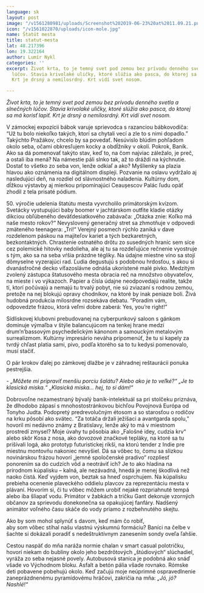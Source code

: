 ```yaml
---
language: sk
layout: post
image: "/v1561280981/uploads/Screenshot%202019-06-23%20at%2011.09.21.png"
icon: "/v1561022870/uploads/icon-mole.jpg"
name: Štatút mesta
title: statut-mesta
lat: 48.217396
lon: 19.322164
author: Lumír Nykl
categories: ''
excerpt: Život krta, to je temný svet pod zemou bez prívodu denného svetla a slnečných
  lúčov. Stavia krivolaké uličky, ktoré slúžia ako pasca, do ktorej sa má korisť lapiť.
  Krt je drsný a nemilosrdný. Krt vidí svet nosom.

---
```

_Život krta, to je temný svet pod zemou bez prívodu denného svetla a slnečných lúčov. Stavia krivolaké uličky, ktoré slúžia ako pasca, do ktorej sa má korisť lapiť. Krt je drsný a nemilosrdný. Krt vidí svet nosom._

V zámockej expozícii bábok varuje sprievodca s razanciou bábkovodiča: “Už tu bolo niekoľko takých, ktorí sa chytali vecí a zle to s nimi dopadlo.” Takýchto Pražákov, chcelo by sa povedať. Nesúvislo blúdim pohľadom okolo seba, očami obkresľujem kocky a obdĺžniky v okolí. Pokrok, Baník. Ako sa dá pomenovať takýto stav, keď to, na čom najviac záležalo, je preč, a ostali iba mená? Na námestie páli slnko tak, až to dráždi na kýchnutie. Dostať to všetko zo seba von, lenže odkiaľ a ako? Myšlienky sa plazia hlavou ako oznámenia na digitálnom displeji. Pozvanie na oslavu vydržalo aj nasledujúci deň, na rozdiel od slávnostného naladenia. Kultúrny dom, dĺžkou výstavby aj mierkou pripomínajúci Ceaușescov Palác ľudu opäť zhodil z tela prisaté pódium.

50\. výročie udelenia štatútu mesta vyvrcholilo primátorským kvízom. Svetácky vystupujúci baby boomer v jachtárskom outfite kladie otázky dikciou obľúbeného deväťdesiatkového zabávača: „Otázka znie: Koľko má naše mesto rokov?“ Nevyslovený generačný stret sa zhmotňuje v odpovedi zmäteného teenagera: „Tri!“ Verejný posmech rýchlo zaniká v dave rozdelenom páskou na majiteľov kariet a tých bezkaretných, bezkontaktných. Chrastenie ostnatého drôtu zo susedných hraníc sem síce cez polemické hitovky nedolieha, ale aj tu sa rozdeľujúce rečnenie vyostruje s tým, ako sa na seba vŕšia prázdne tégliky. Na údajne miestne víno sa stojí dômyselne vyzerajúci rad. Ľudia degustujú s podobnou hrdosťou, s akou si dvanásťročné decko víťazoslávne odnáša ukoristené malé pivko. Medzitým zvolený zástupca štatusového mesta obracia reč na množstvo obyvateľov, na mieste i vo výkazoch. Papier a čísla údajne neodpovedajú realite, takže tí, ktorí počúvajú a nemajú tu trvalý pobyt, nie sú zviazaní s rodnou zemou, pretože na nej blokujú opravy chodníkov, na ktoré by inak peniaze boli. Živá hudobná produkcia milosrdne rozsekáva debatu. “Poradím vám, odpovedzte frázou, ktorá veľmi dobre zaberá: Yes, you’re right!”

Sídliskovej klubovni prebudovanej na cyberpunkový saloon s gánkom dominuje výmaľba v štýle balancujúcom na tenkej hrane medzi drum’n’bassovým psychedelickým kánonom a samouckým metalovým surrealizmom. Kultúrny impresário neváha pripomenúť, že tu si kapely za tvrdý chľast platia sami, pivo, podľa ktorého sa to tu kedysi pomenovalo, musí stačiť.

O pár krokov ďalej po zámkovej dlažbe je v záhradnej reštaurácii ponuka pestrejšia.

_- „Môžete mi pripraviť menšiu porciu šalátu? Alebo ako je to veľké?“ „Je to klasická miska.“ „Klasická miska... hej, to si dám!“_

Dobrovoľne nezamestnaný bývalý baník-intelektuál sa pri stolčeku priznáva, že dlhodobo zápasí s mnohostostránkovou bichľou Povojnová Európa od Tonyho Judta. Podopretý predrevolučným étosom a so starosťou o rodičov na krku pôsobí ako svätec. “Za totáča držali ježíšaci a avantgarda spolu,” hovoril mi nedávno známy z Bratislavy, lenže aký to má v miestnom prostredí zmysel? Moje úvahy tu pôsobia ako „Falošné idey, cudzia krv“ alebo skôr Kosa z nosa, ako dovozové značkové tepláky, na ktoré sa tu prišívali logá, ako prototyp futuristickej rikši, na ktorú tender z Indie pre miestnu montovňu nakoniec nevyšiel. Dá sa vôbec to, čomu sa slizkou novinárskou frázou hovorí „jemné spoločenské pradivo“ rozpliesť ponorením sa do cudzích vôd a neotráviť ich? Je to ako hladina na prírodnom kúpalisku – kalná, ale nezávadná, hnedá je menej škodlivá než naoko čistá. Keď vyjdem von, beztak sa hneď osprchujem. Na kúpalisku prebieha ocenenie plaveckého oddielu plavcov za reprezentáciu mesta v plávaní. Hovorím si, či tu vôbec môžem urobiť nejaké rozpriahnuté tempá alebo iba šliapať vodu. Primátor v žabkách a tričku Gant dekoruje vzorných občanov za sprievodu donekonečna sa opakujúcej fanfáry. Nadšený animátor voľného času skáče do vody priamo z rozbehnutého skejtu.

Ako by som mohol splynúť s davom, keď mám čo robiť,  
aby som vôbec stíhal našu vlastnú výskumnú formáciu? Baníci na čelbe v šachte si dokázali poradiť s nedeštruktívnym zanesením sondy oveľa ľahšie.

Cestou naspäť do mňa naráža normie chalan v smart casual polotričku, hovorí niekam do bubliny okolo jeho bezdrôtových „štúdiových“ slúchadiel, vyráža zo seba nejasné povely. Autobusová stanica je podobná ako snáď všade vo Východnom bloku. Asfalt a betón pália všade rovnako. Rómske deti pobavene pobehujú okolo. Keď začujú moje neúprimné ospravedlnenie zaneprázdnenému pyramídovému hráčovi, zakričia na mňa: _„Jó, jó? Nashlé!“_